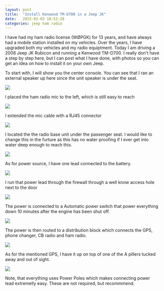 ```yaml
---
layout: post
title:  "Install Kenwood TM-D700 in a Jeep JK"
date:   2015-02-03 10:52:28
categories: jeep ham radio
---
```

I have had my ham radio license (WØPGK) for 13 years, and have always had a mobile station installed on my vehicles.  Over the years, I have upgraded both my vehicles and my radio equiptment.  Today I am driving a 2008 Jeep JK Rubicon and running a Kenwood TM-D700.  I really don't have a step by step here, but I can post what I have done, with photos so you can get an idea on how to install it on your own Jeep.  


To start with, I will show you the center console.  You can see that I ran an external speaker up here since the unit speaker is under the seat.

<img src="http://photography.kringles.org/gallery3/var/resizes/Jeep_HamRadio_install/2014-09-14%2009_28_10.jpg?m=1423691821">

I placed the ham radio mic to the left, which is still easy to reach

<img src="http://photography.kringles.org/gallery3/var/resizes/Jeep_HamRadio_install/2014-09-14%2009_27_28.jpg?m=1423691824">

I extended the mic cable with a RJ45 connector 

<img src="http://photography.kringles.org/gallery3/var/resizes/Jeep_HamRadio_install/2014-09-14%2009_27_36.jpg?m=1423691825">

I located the the radio base unit under the passenger seat.  I would like to change this in the furture as this has no water proofing if I ever get into water deep enough to reach this.

<img src="http://photography.kringles.org/gallery3/var/resizes/Jeep_HamRadio_install/2014-09-14%2009_31_02.jpg?m=1423691809">

As for power source, I have one lead connected to the battery.

<img src="http://photography.kringles.org/gallery3/var/resizes/Jeep_HamRadio_install/2014-09-14%2009_38_45.jpg?m=1423691798">

I run that power lead through the firewall through a well know access hole next to the door

<img src="http://photography.kringles.org/gallery3/var/resizes/Jeep_HamRadio_install/2014-09-14%2009_35_44.jpg?m=1423691799">

The power is connected to a Automatic power switch that power everything down 10 minutes after the engine has been shut off.

<img src="http://photography.kringles.org/gallery3/var/resizes/Jeep_HamRadio_install/2014-09-14%2009_33_00.jpg?m=1423691808">

The power is then routed to a distribution block which connects the GPS, phone changer, CB radio and ham radio.

<img src="http://photography.kringles.org/gallery3/var/resizes/Jeep_HamRadio_install/2014-09-14%2009_32_03.jpg?m=1423691810">

As for the mentioned GPS, I have it up on top of one of the A pillers tucked away and out of sight.

<img src="http://photography.kringles.org/gallery3/var/resizes/Jeep_HamRadio_install/2014-09-14%2011_08_21.jpg?m=1423691798">

Note, that everything uses Power Poles which makes connecting power lead extremelly easy.  These are not required, but recommmend.

